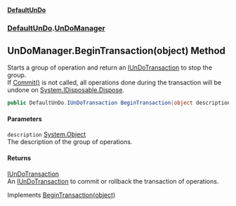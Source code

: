 #### [DefaultUnDo](DefaultUnDo.md 'DefaultUnDo')
### [DefaultUnDo](DefaultUnDo.md#DefaultUnDo 'DefaultUnDo').[UnDoManager](UnDoManager.md 'DefaultUnDo.UnDoManager')
## UnDoManager.BeginTransaction(object) Method
Starts a group of operation and return an [IUnDoTransaction](IUnDoTransaction.md 'DefaultUnDo.IUnDoTransaction') to stop the group.  
If [Commit()](IUnDoTransaction_Commit().md 'DefaultUnDo.IUnDoTransaction.Commit()') is not called, all operations done during the transaction will be undone on [System.IDisposable.Dispose](https://docs.microsoft.com/en-us/dotnet/api/System.IDisposable.Dispose 'System.IDisposable.Dispose').  
```csharp
public DefaultUnDo.IUnDoTransaction BeginTransaction(object description=null);
```
#### Parameters
<a name='DefaultUnDo_UnDoManager_BeginTransaction(object)_description'></a>
`description` [System.Object](https://docs.microsoft.com/en-us/dotnet/api/System.Object 'System.Object')  
The description of the group of operations.
  
#### Returns
[IUnDoTransaction](IUnDoTransaction.md 'DefaultUnDo.IUnDoTransaction')  
An [IUnDoTransaction](IUnDoTransaction.md 'DefaultUnDo.IUnDoTransaction') to commit or rollback the transaction of operations.

Implements [BeginTransaction(object)](IUnDoManager_BeginTransaction(object).md 'DefaultUnDo.IUnDoManager.BeginTransaction(object)')  
